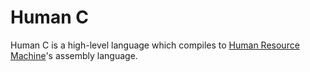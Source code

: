 # Human C

Human C is a high-level language which compiles to [Human Resource
Machine](https://store.steampowered.com/app/375820/Human_Resource_Machine/)'s
assembly language.
